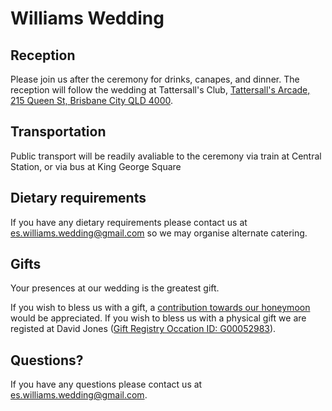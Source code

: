 # Williams Wedding

## Reception

Please join us after the ceremony for drinks, canapes, and dinner. The reception will follow the wedding at Tattersall's Club, [Tattersall's Arcade, 215 Queen St, Brisbane City QLD 4000](https://goo.gl/maps/CVshB77NHZzUdDf59).

## Transportation

Public transport will be readily avaliable to the ceremony via train at Central Station, or via bus at King George Square

## Dietary requirements

If you have any dietary requirements please contact us at [es.williams.wedding@gmail.com](es.williams.wedding@gmail.com) so we may organise alternate catering.

## Gifts

Your presences at our wedding is the greatest gift.

If you wish to bless us with a gift, a [contribution towards our honeymoon](http://lmgtfy.com/?q=Whats+the+website+for+our+honeymoon+thingie+TODO) would be appreciated. If you wish to bless us with a physical gift we are registed at David Jones ([Gift Registry Occation ID: G00052983](https://www.davidjones.com/default.aspx?Z=giftregistry&action=view&id=5067C9C9-6D3C-4EE9-90BE-33408A85DA52&order=0)).


## Questions?

If you have any questions please contact us at [es.williams.wedding@gmail.com](es.williams.wedding@gmail.com).


